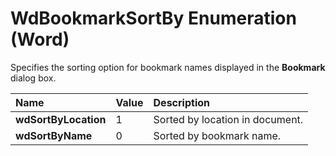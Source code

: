 
# WdBookmarkSortBy Enumeration (Word)

Specifies the sorting option for bookmark names displayed in the  **Bookmark** dialog box.



|**Name**|**Value**|**Description**|
|:-----|:-----|:-----|
| **wdSortByLocation**|1|Sorted by location in document.|
| **wdSortByName**|0|Sorted by bookmark name.|
